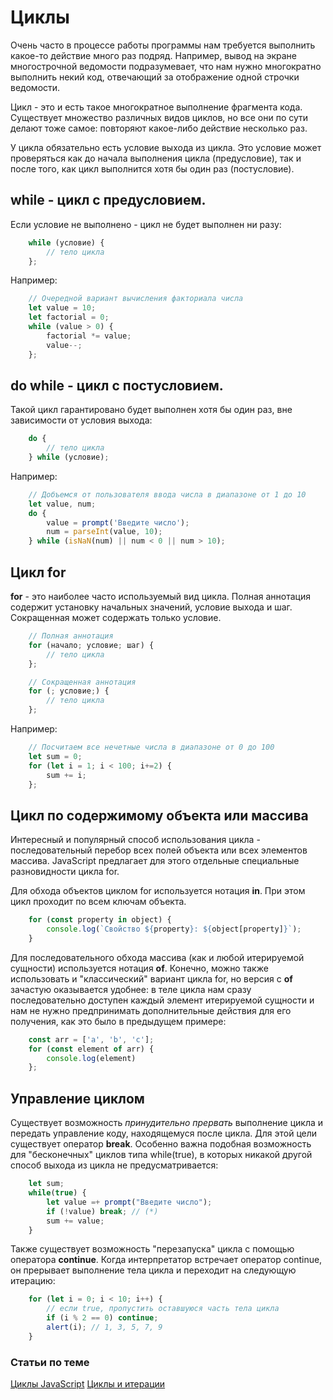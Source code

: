 # Циклы

Очень часто в процессе работы программы нам требуется выполнить какое-то действие много раз подряд.
Например, вывод на экране многострочной ведомости подразумевает, что нам нужно многократно выполнить некий код, отвечающий за отображение одной строчки ведомости.

Цикл - это и есть такое многократное выполнение фрагмента кода. 
Существует множество различных видов циклов, но все они по сути делают тоже самое: повторяют какое-либо действие несколько раз. 

У цикла обязательно есть условие выхода из цикла.
Это условие может проверяться как до начала выполнения цикла (предусловие), так и после того, как цикл выполнится хотя бы один раз (постусловие).


## **while** - цикл с предусловием.

Если условие не выполнено - цикл не будет выполнен ни разу:

```javascript
    while (условие) {
        // тело цикла
    };
```

Например:

```javascript
    // Очередной вариант вычисления факториала числа
    let value = 10;
    let factorial = 0;
    while (value > 0) {
        factorial *= value;
        value--;
    };
```


## **do while** - цикл с постусловием.

Такой цикл гарантировано будет выполнен хотя бы один раз, вне зависимости от условия выхода:

```javascript
    do {
        // тело цикла
    } while (условие);
```

Например:

```javascript
    // Добъемся от пользователя ввода числа в диапазоне от 1 до 10
    let value, num;
    do {
        value = prompt('Введите число');
        num = parseInt(value, 10);
    } while (isNaN(num) || num < 0 || num > 10);
```


## Цикл **for**

**for** - это наиболее часто используемый вид цикла. 
Полная аннотация содержит установку начальных значений, условие выхода и шаг. 
Сокращенная может содержать только условие.

```javascript
    // Полная аннотация
    for (начало; условие; шаг) {
        // тело цикла
    };

    // Сокращенная аннотация
    for (; условие;) {
        // тело цикла
    };
```

Например:

```javascript
    // Посчитаем все нечетные числа в диапазоне от 0 до 100
    let sum = 0;
    for (let i = 1; i < 100; i+=2) {
        sum += i;
    };
```

## Цикл по содержимому объекта или массива

Интересный и популярный способ использования цикла - последовательный перебор всех полей объекта или всех элементов массива. JavaScript предлагает для этого отдельные специальные разновидности цикла for.

Для обхода объектов циклом for используется нотация **in**. 
При этом цикл проходит по всем ключам объекта.

```javascript
    for (const property in object) {
        console.log(`Свойство ${property}: ${object[property]}`);
    }
```

Для последовательного обхода массива (как и любой итерируемой сущности) используется нотация **of**. 
Конечно, можно также использовать и "классический" вариант цикла for, но версия с **of** зачастую оказывается удобнее: в теле цикла нам сразу последовательно доступен каждый элемент итерируемой сущности и нам не нужно предпринимать дополнительные действия для его получения, как это было в предыдущем примере:

```javascript
    const arr = ['a', 'b', 'c'];
    for (const element of arr) {
        console.log(element)
    };
```


## Управление циклом

Существует возможность *принудительно прервать* выполнение цикла и передать управление коду, находящемуся после цикла.
Для этой цели существует оператор **break**.
Особенно важна подобная возможность для "бесконечных" циклов типа while(true), в которых никакой другой способ выхода из цикла не предусматривается:

```javascript
    let sum;
    while(true) {
        let value =+ prompt("Введите число");
        if (!value) break; // (*)
        sum += value;
    }
```

Также существует возможность "перезапуска" цикла с помощью оператора **continue**.
Когда интерпретатор встречает оператор continue, он прерывает выполнение тела цикла и переходит на следующую итерацию:

```javascript
    for (let i = 0; i < 10; i++) {
        // если true, пропустить оставшуюся часть тела цикла
        if (i % 2 == 0) continue;
        alert(i); // 1, 3, 5, 7, 9
    }
```


### Статьи по теме

[Циклы JavaScript](https://html5book.ru/cikly-javascript/)
[Циклы и итерации](https://developer.mozilla.org/ru/docs/Web/JavaScript/Guide/Loops_and_iteration)
